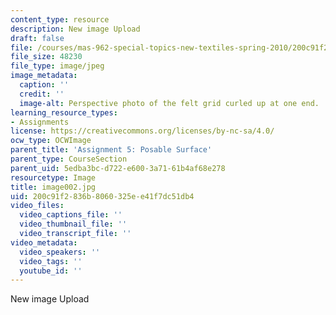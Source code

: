 ```yaml
---
content_type: resource
description: New image Upload
draft: false
file: /courses/mas-962-special-topics-new-textiles-spring-2010/200c91f2836b8060325ee41f7dc51db4_image002.jpg
file_size: 48230
file_type: image/jpeg
image_metadata:
  caption: ''
  credit: ''
  image-alt: Perspective photo of the felt grid curled up at one end.
learning_resource_types:
- Assignments
license: https://creativecommons.org/licenses/by-nc-sa/4.0/
ocw_type: OCWImage
parent_title: 'Assignment 5: Posable Surface'
parent_type: CourseSection
parent_uid: 5edba3bc-d722-e600-3a71-61b4af68e278
resourcetype: Image
title: image002.jpg
uid: 200c91f2-836b-8060-325e-e41f7dc51db4
video_files:
  video_captions_file: ''
  video_thumbnail_file: ''
  video_transcript_file: ''
video_metadata:
  video_speakers: ''
  video_tags: ''
  youtube_id: ''
---
```

New image Upload